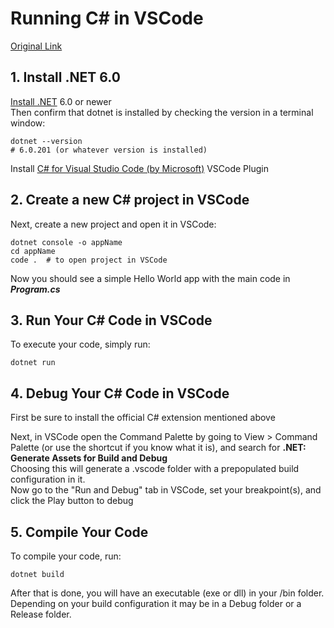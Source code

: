 # Running C# in VSCode
[Original Link](https://travis.media/how-to-run-csharp-in-vscode/)  

## 1. Install .NET 6.0
[Install .NET](https://dotnet.microsoft.com/download) 6.0 or newer  
Then confirm that dotnet is installed by checking the version in a terminal window:
```
dotnet --version
# 6.0.201 (or whatever version is installed)
```
Install [C# for Visual Studio Code (by Microsoft)](https://marketplace.visualstudio.com/items?itemName=ms-dotnettools.csharp) VSCode Plugin  

## 2. Create a new C# project in VSCode
Next, create a new project and open it in VSCode:
```
dotnet console -o appName
cd appName
code .  # to open project in VSCode
```
Now you should see a simple Hello World app with the main code in ***Program.cs***  

## 3. Run Your C# Code in VSCode
To execute your code, simply run:
```
dotnet run
```

## 4. Debug Your C# Code in VSCode
First be sure to install the official C# extension mentioned above  

Next, in VSCode open the Command Palette by going to View > Command Palette (or use the shortcut if you know what it is), and search for **.NET: Generate Assets for Build and Debug**  
Choosing this will generate a .vscode folder with a prepopulated build configuration in it.  
Now go to the "Run and Debug" tab in VSCode, set your breakpoint(s), and click the Play button to debug  

## 5. Compile Your Code
To compile your code, run:
```
dotnet build
```
After that is done, you will have an executable (exe or dll) in your /bin folder. Depending on your build configuration it may be in a Debug folder or a Release folder.